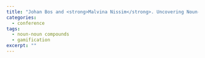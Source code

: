 ```yaml
---
title: "Johan Bos and <strong>Malvina Nissim</strong>. Uncovering Noun-Noun Compound Relations by Gamification. In <em>Proceedings of the 20th Nordic Conference of Computational Linguistics (<span>NODALIDA</span> 2015)</em>, pp. 251–255. Linköping University Electronic Press, Sweden, Vilnius, Lithuania, 2015."
categories: 
  - conference
tags:
  - noun-noun compounds
  - gamification
excerpt: ""
---
```



